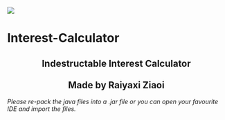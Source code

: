 <img src="https://i.imgur.com/lRzzpEU.png"></img>

# Interest-Calculator

<div align="center"><h2>
Indestructable Interest Calculator<br/><br/>Made by Raiyaxi Ziaoi
</h2></div>

<i>
Please re-pack the java files into a .jar file or you can open your favourite IDE and import the files.
</i>

